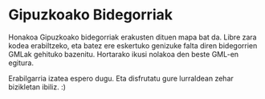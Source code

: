 Gipuzkoako Bidegorriak
===========

Honakoa Gipuzkoako bidegorriak erakusten dituen mapa bat da.
Libre zara kodea erabiltzeko, eta batez ere eskertuko genizuke falta diren bidegorrien GMLak gehituko bazenitu.
Hortarako ikusi nolakoa den beste GML-en egitura.

Erabilgarria izatea espero dugu.
Eta disfrutatu gure lurraldean zehar bizikletan ibiliz. :)


